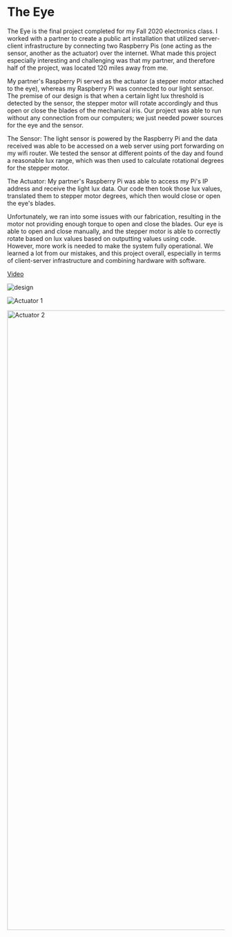 # The Eye

The Eye is the final project completed for my Fall 2020 electronics class. I worked with a partner to create a public art installation that utilized server-client infrastructure by connecting two Raspberry Pis (one acting as the sensor, another as the actuator) over the internet. What made this project especially interesting and challenging was that my partner, and therefore half of the project, was located 120 miles away from me.

My partner's Raspberry Pi served as the actuator (a stepper motor attached to the eye), whereas my Raspberry Pi was connected to our light sensor. The premise of our design is that when a certain light lux threshold is detected by the sensor, the stepper motor will rotate accordingly and thus open or close the blades of the mechanical iris. Our project was able to run without any connection from our computers; we just needed power sources for the eye and the sensor. 

The Sensor: The light sensor is powered by the Raspberry Pi and the data received was able to be accessed on a web server using port forwarding on my wifi router. We tested the sensor at different points of the day and found a reasonable lux range, which was then used to calculate rotational degrees for the stepper motor.

The Actuator: My partner's Raspberry Pi was able to access my Pi's IP address and receive the light lux data. Our code then took those lux values, translated them to stepper motor degrees, which then would close or open the eye's blades. 

Unfortunately, we ran into some issues with our fabrication, resulting in the motor not providing enough torque to open and close the blades. Our eye is able to open and close manually, and the stepper motor is able to correctly rotate based on lux values based on outputting values using code. However, more work is needed to make the system fully operational. We learned a lot from our mistakes, and this project overall, especially in terms of client-server infrastructure and combining hardware with software. 

[Video](https://youtu.be/_CRtaVYgQiY)

![design](https://user-images.githubusercontent.com/49819466/131192796-d366aaee-7db9-4f9a-a5b4-f2d90e2638fb.jpg)

![Actuator 1](https://user-images.githubusercontent.com/49819466/131192822-f2c5df77-13cc-4544-97ab-5084423581e6.jpeg)

<img width="1437" alt="Actuator 2" src="https://user-images.githubusercontent.com/49819466/131192826-40b9d22c-64e0-4670-b226-a1b662a19370.png">
